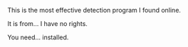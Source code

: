 This is the most effective detection program I found online.

It is from… I have no rights.

You need... installed.
